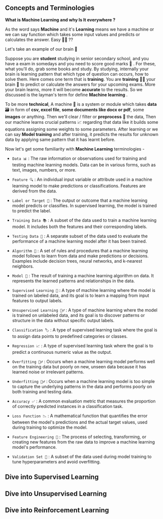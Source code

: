 ## Concepts and Terminologies

**What is Machine Learning and why Is It everywhere ?**

As the word says **Machine** and it's **Learning** means we have a machine or we can say function which takes some input values and predicts or calculates the answer. Easy 🍬🍬 ??

Let's take an example of our brain 🔽

Suppose you are **student** studying in senior secondary school, and you have a exam in somedays and you need to score good marks 💯 . For these, what you'll do, grab some books and study. By studying, internally your brain is learning pattern that which type of question can occurs, how to solve them. Here comes one term that is **training**. You are **training** 🚆🚆 your brain 🧠 to predict or calculate the answers for your upcoming exams. More your brain learns, more it will become **accurate** to the results. So we discussed is the layman's term for define **Machine learning** .

To be more **technical**, A machine 📠 is a system or module which takes **data** 🗃️ in form of **csv, excel file**, **some documents like docx or pdf**, some **images** or anything. Then we'll clear / filter or **preprocess** 💇 the data, Then our machine learns crucial patterns 📈 regarding that data like it builds some equations assigning some weights to some parameters. After learning or we can say **Model training** and after training, it predicts the results for unknown data by applying same pattern that it has learnt before.

Now let's get some familiarity with **Machine Learning** terminologies - 

- `Data 📊` : The raw information or observations used for training and testing machine learning models. Data can be in various forms, such as text, images, numbers, or more.

- `Feature 🔍` : An individual input variable or attribute used in a machine learning model to make predictions or classifications. Features are derived from the data.

- `Label or Target 🎯` : The output or outcome that a machine learning model predicts or classifies. In supervised learning, the model is trained to predict the label.

- `Training Data 📚` : A subset of the data used to train a machine learning model. It includes both the features and their corresponding labels.

- `Testing Data 🧪` : A separate subset of the data used to evaluate the performance of a machine learning model after it has been trained.

- `Algorithm 🧮` : A set of rules and procedures that a machine learning model follows to learn from data and make predictions or decisions. Examples include decision trees, neural networks, and k-nearest neighbors.

- `Model 🤯` : The result of training a machine learning algorithm on data. It represents the learned patterns and relationships in the data.

- `Supervised Learning 👥` : A type of machine learning where the model is trained on labeled data, and its goal is to learn a mapping from input features to output labels.

- `Unsupervised Learning 🤷‍♂️` : A type of machine learning where the model is trained on unlabeled data, and its goal is to discover patterns or structure in the data without specific output labels.

- `Classification 🏷️` : A type of supervised learning task where the goal is to assign data points to predefined categories or classes.

- `Regression 📈` : A type of supervised learning task where the goal is to predict a continuous numeric value as the output.

- `Overfitting 🙅‍♂️` : Occurs when a machine learning model performs well on the training data but poorly on new, unseen data because it has learned noise or irrelevant patterns.

- `Underfitting 🙅‍♂️` : Occurs when a machine learning model is too simple to capture the underlying patterns in the data and performs poorly on both training and testing data.

- `Accuracy ✅` : A common evaluation metric that measures the proportion of correctly predicted instances in a classification task.

- `Loss Function 📉` : A mathematical function that quantifies the error between the model's predictions and the actual target values, used during training to optimize the model.

- `Feature Engineering 🔧` : The process of selecting, transforming, or creating new features from the raw data to improve a machine learning model's performance.

- `Validation Set 🔄` : A subset of the data used during model training to tune hyperparameters and avoid overfitting.

## Dive into Supervised Learning

## Dive into Unsupervised Learning

## Dive into Reinforcement Learning

